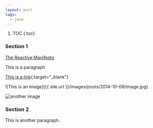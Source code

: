 ```yaml
---
layout: post
tags:
  - java
---
```

  1. TOC
{:toc}

### Section 1

[The Reactive Manifesto](http://www.reactivemanifesto.org/)

This is a paragraph

<!--more-->

[This is a link](http://www.example.com){:target="_blank"}

![This is an image]({{ site.url }}/images/posts/2014-10-09/image.jpg)

<img src="{{ site.url }}/images/posts/2014-10-09/image.jpg" alt="another image"/>

### Section 2

This is another paragraph.
